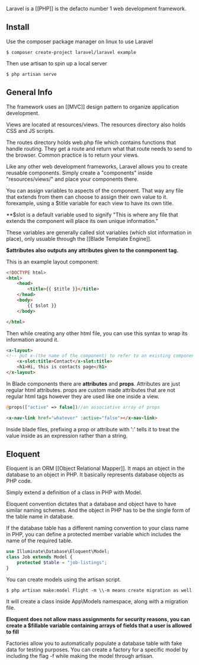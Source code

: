 
Laravel is a [[PHP]] is the defacto number 1 web development framework.

## Install

Use the composer package manager on linux to use Laravel

```shell
$ composer create-project laravel/laravel example
```

Then use artisan to spin up a local server

```Shell
$ php artisan serve
```

## General Info

The framework uses an [[MVC]] design pattern to organize application development.

Views are located at resources/views. The resources directory also holds CSS and JS scripts.

The routes directory holds web.php file which contains functions that handle routing. They get a route and return what that route needs to send to the browser. Common practice is to return your views.

Like any other web development frameworks, Laravel allows you to create reusable components. Simply create a "components" inside "resources/views/" and place your components there. 

You can assign variables to aspects of the component. That way any file that extends from them can choose to assign their own value to it. forexample, using a $title variable for each view to have its own title. 

**$slot is a default variable used to signify "This is where any file that extends the component will place its own unique information."

These variables are generally called slot variables (which slot information in place), only usuable through the [[Blade Template Engine]].

**$attributes also outputs any attributes given to the conmponent tag.**

This is an example layout component:

```HTML
<!DOCTYPE html>
<html>
	<head>
		<title>{{ $title }}</title>
	</head>
	<body>
		{{ $slot }}
	</body>

</html>
```

Then while creating any other html file, you can use this syntax to wrap its information around it.

```HTML
<x-layout>
<!-- put x-(the name of the component) to refer to an existing component. -->
	<x-slot:title>Contact</x-slot:title>
	<h1>Hi, this is contacts page</h1>
</x-layout>
```

In Blade components there are **attributes** and **props**. Attributes are just regular html attributes.
props are custom made attributes that are not regular html tags however they are used like one inside a view.

```PHP
@props(["active" => false])//an associative array of props
```

```HTML
<x-nav-link href="whatever" :active="false"></x-nav-link>
```

Inside blade files, prefixing a prop or attribute with ':' tells it to treat the value inside as an expression rather than a string.

## Eloquent

Eloquent is an ORM [[Object Relational Mapper]]. It maps an object in the database to an object in PHP. It basically represents database objects as PHP code.

Simply extend a definition of a class in PHP with Model.

Eloquent convention dictates that a database and object have to have similar naming schemes. And the object in PHP has to be the single form of the table name in database.

If the database table has a different naming convention to your class name in PHP, you can define a protected member variable which includes the name of the required table.

```PHP
use Illuminate\Database\Eloquent\Model;
class Job extends Model {
	protected $table = "job-listings";
}
```

You can create models using the artisan script. 

```Shell
$ php artisan make:model Flight -m \\-m means create migration as well
```

It will create a class inside App\\Models namespace, along with a migration file.

**Eloquent does not allow mass assignments for security reasons, you can create a $fillable variable containing arrays of fields that a user is allowed to fill**

Factories allow you to automatically populate a database table with fake data for testing purposes. You can create a factory for a specific model by including the flag -f while making the model through artisan.